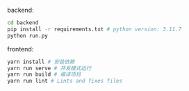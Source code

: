 backend:

```bash
cd backend
pip install -r requirements.txt # python version: 3.11.7
python run.py
```

frontend:

```bash
yarn install # 安装依赖
yarn run serve # 开发模式运行
yarn run build # 编译项目
yarn run lint # Lints and fixes files
```
